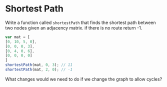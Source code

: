 # Shortest Path

Write a function called `shortestPath` that finds the shortest path between two nodes given an adjacency matrix. if there is no route return -1.

```javascript
var mat = [
[0, 10, 5, 0],
[0, 0, 0, 3],
[0, 4, 0, 6],
[0, 0, 0, 0]
]
shortestPath(mat, 0, 3); // 11
shortestPath(mat, 2, 0); // -1
```

What changes would we need to do if we change the graph to allow cycles?
